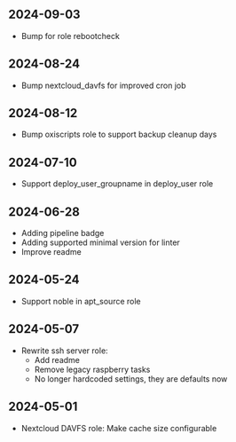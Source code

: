 ## 2024-09-03
* Bump for role rebootcheck

## 2024-08-24
* Bump nextcloud_davfs for improved cron job

## 2024-08-12
* Bump oxiscripts role to support backup cleanup days

## 2024-07-10
* Support deploy_user_groupname in deploy_user role

## 2024-06-28
* Adding pipeline badge
* Adding supported minimal version for linter
* Improve readme

## 2024-05-24
* Support noble in apt_source role

## 2024-05-07
* Rewrite ssh server role:
  * Add readme
  * Remove legacy raspberry tasks
  * No longer hardcoded settings, they are defaults now

## 2024-05-01
* Nextcloud DAVFS role: Make cache size configurable
